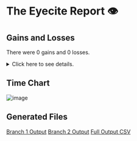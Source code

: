 # The Eyecite Report :eye:



Gains and Losses
---------
There were 0 gains and 0 losses.

<details>
<summary>Click here to see details.</summary>

|     id     |  Gain  |  Loss  |
| ---------- | ------ | ------ |


</details>



Time Chart
---------

![image](https://raw.githubusercontent.com/freelawproject/reporters-db/artifacts/202/results/chart.png)


Generated Files
---------

[Branch 1 Output](https://raw.githubusercontent.com/freelawproject/reporters-db/artifacts/202/results/original.json)
[Branch 2 Output](https://raw.githubusercontent.com/freelawproject/reporters-db/artifacts/202/results/update.json)
[Full Output CSV ](https://raw.githubusercontent.com/freelawproject/reporters-db/artifacts/202/results/output.csv)
